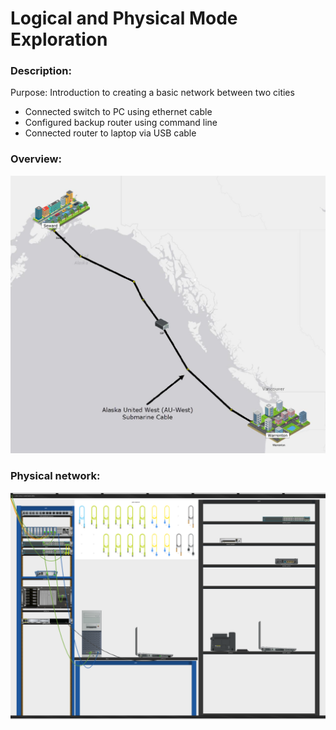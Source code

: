 # Logical and Physical Mode Exploration

### Description: 
Purpose: Introduction to creating a basic network between two cities <br>
  *  Connected switch to PC using ethernet cable <br>
  *  Configured backup router using command line  <br>
  *  Connected router to laptop via USB cable  <br>

### Overview:  <br>
![overview](https://github.com/evanlin23/Cisco-Packet-Tracer/blob/480b7d2a388fcefd8ec002ef7b1b95c08e69c89c/Cisco%20Packet%20Tracer%20Course/Physical%20and%20Logical%20Mode%20Exploration/images/overview.png?raw=true)

### Physical network:  <br>
![network](https://github.com/evanlin23/Cisco-Packet-Tracer/blob/b42c6425e237a789dcd5a44a1b8d6b3ddaeff2dc/Cisco%20Packet%20Tracer%20Course/Physical%20and%20Logical%20Mode%20Exploration/images/network.png?raw=true)
